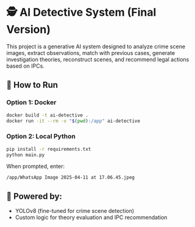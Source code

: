 # 🕵️ AI Detective System (Final Version)

This project is a generative AI system designed to analyze crime scene images, extract observations, match with previous cases, generate investigation theories, reconstruct scenes, and recommend legal actions based on IPCs.

## 🚀 How to Run

### Option 1: Docker
```bash
docker build -t ai-detective .
docker run -it --rm -v "$(pwd):/app" ai-detective
```

### Option 2: Local Python
```bash
pip install -r requirements.txt
python main.py
```

When prompted, enter:
```
/app/WhatsApp Image 2025-04-11 at 17.06.45.jpeg
```

## 🤖 Powered by:
- YOLOv8 (fine-tuned for crime scene detection)
- Custom logic for theory evaluation and IPC recommendation
